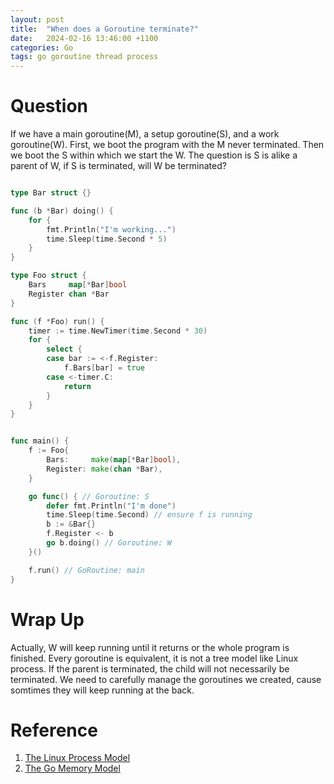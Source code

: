```yaml
---
layout: post
title:  "When does a Goroutine terminate?"
date:   2024-02-16 13:46:00 +1100
categories: Go
tags: go goroutine thread process
---
```



# Question
If we have a main goroutine(M), a setup goroutine(S), and a work goroutine(W). First, we boot the program with the M never 
terminated. Then we boot the S within which we start the W. The question is S is alike a parent of W, if S is terminated,
will W be terminated?

```go

type Bar struct {}

func (b *Bar) doing() {
    for {
        fmt.Println("I'm working...")
        time.Sleep(time.Second * 5)
    }
}

type Foo struct {
    Bars     map[*Bar]bool
    Register chan *Bar
}

func (f *Foo) run() {
    timer := time.NewTimer(time.Second * 30)
    for {
        select {
        case bar := <-f.Register:
            f.Bars[bar] = true
        case <-timer.C:
            return
        }
    }
}


func main() {
    f := Foo{
        Bars:     make(map[*Bar]bool),
        Register: make(chan *Bar),
    }

    go func() { // Goroutine: S
        defer fmt.Println("I'm done")
        time.Sleep(time.Second) // ensure f is running
        b := &Bar{}
        f.Register <- b
        go b.doing() // Goroutine: W
    }()

    f.run() // GoRoutine: main
}

```

# Wrap Up
Actually, W will keep running until it returns or the whole program is finished. Every goroutine is equivalent, it is not a
tree model like Linux process. If the parent is terminated, the child will not necessarily
be terminated. We need to carefully manage the goroutines we created, cause somtimes they will keep running at the back.

# Reference
1. [The Linux Process Model](https://www.linuxjournal.com/article/3814)
2. [The Go Memory Model](https://go.dev/ref/mem)

